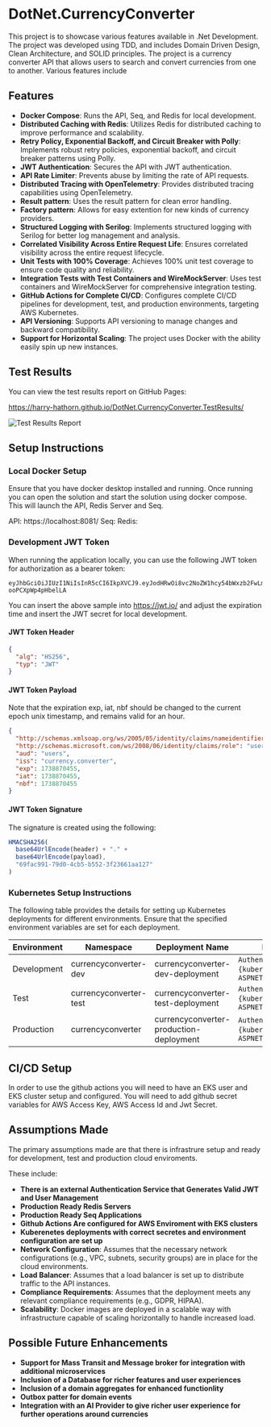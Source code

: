 # DotNet.CurrencyConverter
This project is to showcase various features available in .Net Development. The project was developed using TDD, and includes Domain Driven Design, Clean Architecture, and SOLID principles. 
The project is a currency converter API that allows users to search and convert currencies from one to another. Various features include

## Features

- **Docker Compose**: Runs the API, Seq, and Redis for local development.
- **Distributed Caching with Redis**: Utilizes Redis for distributed caching to improve performance and scalability.
- **Retry Policy, Exponential Backoff, and Circuit Breaker with Polly**: Implements robust retry policies, exponential backoff, and circuit breaker patterns using Polly.
- **JWT Authentication**: Secures the API with JWT authentication.
- **API Rate Limiter**: Prevents abuse by limiting the rate of API requests.
- **Distributed Tracing with OpenTelemetry**: Provides distributed tracing capabilities using OpenTelemetry.
- **Result pattern**: Uses the result pattern for clean error handling.
- **Factory pattern**: Allows for easy extention for new kinds of currency providers.
- **Structured Logging with Serilog**: Implements structured logging with Serilog for better log management and analysis.
- **Correlated Visibility Across Entire Request Life**: Ensures correlated visibility across the entire request lifecycle.
- **Unit Tests with 100% Coverage**: Achieves 100% unit test coverage to ensure code quality and reliability.
- **Integration Tests with Test Containers and WireMockServer**: Uses test containers and WireMockServer for comprehensive integration testing.
- **GitHub Actions for Complete CI/CD**: Configures complete CI/CD pipelines for development, test, and production environments, targeting AWS Kubernetes.
- **API Versioning**: Supports API versioning to manage changes and backward compatibility.
- **Support for Horizontal Scaling**: The project uses Docker with the ability easily spin up new instances.

## Test Results

You can view the test results report on GitHub Pages:

https://harry-hathorn.github.io/DotNet.CurrencyConverter.TestResults/

![Test Results Report](https://github.com/harry-hathorn/CurrencyConverter/blob/main/Test%20Coverage.png)


## Setup Instructions
### Local Docker Setup

Ensure that you have docker desktop installed and running. Once running you can open the solution and start the solution using docker compose.
This will launch the API, Redis Server and Seq.

API: https://localhost:8081/
Seq: 
Redis: 

### Development JWT Token

When running the application locally, you can use the following JWT token for authorization as a bearer token:
```
eyJhbGciOiJIUzI1NiIsInR5cCI6IkpXVCJ9.eyJodHRwOi8vc2NoZW1hcy54bWxzb2FwLm9yZy93cy8yMDA1LzA1L2lkZW50aXR5L2NsYWltcy9uYW1laWRlbnRpZmllciI6Ijc4MWFhZmZmLWYzOTUtNDFjNy04MDkyLTlkMDEyZjhmOGEwZiIsImh0dHA6Ly9zY2hlbWFzLm1pY3Jvc29mdC5jb20vd3MvMjAwOC8wNi9pZGVudGl0eS9jbGFpbXMvcm9sZSI6InVzZXIiLCJhdWQiOiJ1c2VycyIsImlzcyI6ImN1cnJlbmN5LmNvbnZlcnRlciIsImV4cCI6MTczODg3MDQ1NSwiaWF0IjoxNzM4ODcwNDU1LCJuYmYiOjE3Mzg4NzA0NTV9.VC02bvEeqB6yNTBXyw6JC3utXI-ooPCXpWp4pHbelLA
```

You can insert the above sample into https://jwt.io/ and adjust the expiration time and insert the JWT secret for local development.

#### JWT Token Header
```json
{
  "alg": "HS256",
  "typ": "JWT"
}
```
#### JWT Token Payload


Note that the expiration exp, iat, nbf should be changed to the current epoch unix timestamp, and remains valid for an hour.
```json
{
  "http://schemas.xmlsoap.org/ws/2005/05/identity/claims/nameidentifier": "781aafff-f395-41c7-8092-9d012f8f8a0f",
  "http://schemas.microsoft.com/ws/2008/06/identity/claims/role": "user",
  "aud": "users",
  "iss": "currency.converter",
  "exp": 1738870455,
  "iat": 1738870455,
  "nbf": 1738870455
}
```
#### JWT Token Signature

The signature is created using the following:
```typescript
HMACSHA256(
  base64UrlEncode(header) + "." +
  base64UrlEncode(payload),
  "69fac991-79d0-4cb5-b552-3f23661aa127"
)
```

### Kubernetes Setup Instructions

The following table provides the details for setting up Kubernetes deployments for different environments. Ensure that the specified environment variables are set for each deployment.

| Environment | Namespace                | Deployment Name                          | Environment Variables                        |
|-------------|---------------------------|------------------------------------------|----------------------------------------------|
| Development | currencyconverter-dev     | currencyconverter-dev-deployment         | `Authentication__JwtSecret={kubernetes-secret}`, `ASPNETCORE_ENVIRONMENT=DEV` |
| Test        | currencyconverter-test    | currencyconverter-test-deployment        | `Authentication__JwtSecret={kubernetes-secret}`, `ASPNETCORE_ENVIRONMENT=Test` |
| Production  | currencyconverter         | currencyconverter-production-deployment  | `Authentication__JwtSecret={kubernetes-secret}`, `ASPNETCORE_ENVIRONMENT=Production` |

## CI/CD Setup

In order to use the github actions you will need to have an EKS user and EKS cluster setup and configured. You will need to add github secret variables for AWS Access Key, AWS Access Id and Jwt Secret.

## Assumptions Made

The primary assumptions made are that there is infrastrure setup and ready for development, test and production cloud enviroments.

These include:
- **There is an external Authentication Service that Generates Valid JWT and User Management**
- **Production Ready Redis Servers**
- **Production Ready Seq Applications**
- **Github Actions Are configured for AWS Enviroment with EKS clusters**
- **Kuberenetes deployments with correct secretes and environment configuration are set up**
- **Network Configuration**: Assumes that the necessary network configurations (e.g., VPC, subnets, security groups) are in place for the cloud environments.
- **Load Balancer**: Assumes that a load balancer is set up to distribute traffic to the API instances.
- **Compliance Requirements**: Assumes that the deployment meets any relevant compliance requirements (e.g., GDPR, HIPAA).
- **Scalability**: Docker images are deployed in a scalable way with infrastructure capable of scaling horizontally to handle increased load.

## Possible Future Enhancements

- **Support for Mass Transit and Message broker for integration with additional microservices**
- **Inclusion of a Database for richer features and user experiences**
- **Inclusion of a domain aggregates for enhanced functionlity**
- **Outbox patter for domain events**
- **Integration with an AI Provider to give richer user experience for further operations around currencies**